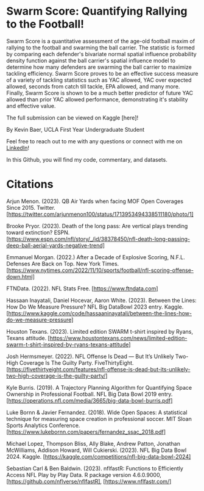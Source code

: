 # Swarm Score: Quantifying Rallying to the Football!

Swarm Score is a quantitative assessment of the age-old football maxim of rallying to the football and swarming the ball carrier. The statistic is formed by comparing each defender's bivariate normal spatial influence probability density function against the ball carrier's spatial influence model to determine how many defenders are swarming the ball carrier to maximize tackling efficiency. Swarm Score proves to be an effective success measure of a variety of tackling statistics such as YAC allowed, YAC over expected allowed, seconds from catch till tackle, EPA allowed, and many more. Finally, Swarm Score is shown to be a much better predictor of future YAC allowed than prior YAC allowed performance, demonstrating it's stability and effective value.

The full submission can be viewed on Kaggle [here]!

By Kevin Baer, UCLA First Year Undergraduate Student

Feel free to reach out to me with any questions or connect with me on [LinkedIn](https://www.linkedin.com/in/kevinmbaer/)!

In this Github, you will find my code, commentary, and datasets.

# Citations

Arjun Menon. (2023). QB Air Yards when facing MOF Open Coverages Since 2015. Twitter. [https://twitter.com/arjunmenon100/status/1713953494338511180/photo/1]

Brooke Pryor. (2023). Death of the long pass: Are vertical plays trending toward extinction? ESPN. [https://www.espn.com/nfl/story/_/id/38378450/nfl-death-long-passing-deep-ball-aerial-yards-negative-trend]

Emmanuel Morgan. (2022.) After a Decade of Explosive Scoring, N.F.L. Defenses Are Back on Top. New York Times. [https://www.nytimes.com/2022/11/10/sports/football/nfl-scoring-offense-down.html]

FTNData. (2022). NFL Stats Free. [https://www.ftndata.com]

Hassaan Inayatali, Daniel Hocevar, Aaron White. (2023). Between the Lines: How Do We Measure Pressure? NFL Big DataBowl 2023 entry. Kaggle. [https://www.kaggle.com/code/hassaaninayatali/between-the-lines-how-do-we-measure-pressure]

Houston Texans. (2023). Limited edition SWARM t-shirt inspired by Ryans, Texans attitude. [https://www.houstontexans.com/news/limited-edition-swarm-t-shirt-inspired-by-ryans-texans-attitude]

Josh Hermsmeyer. (2022). NFL Offense Is Dead — But It’s Unlikely Two-High Coverage Is The Guilty Party. FiveThirtyEight. [https://fivethirtyeight.com/features/nfl-offense-is-dead-but-its-unlikely-two-high-coverage-is-the-guilty-party/]

Kyle Burris. (2019). A Trajectory Planning Algorithm for Quantifying Space Ownership in Professional Football. NFL Big Data Bowl 2019 entry. [https://operations.nfl.com/media/3665/big-data-bowl-burris.pdf]

Luke Bornn & Javier Fernandez. (2018). Wide Open Spaces: A statistical technique for measuring space creation in professional soccer. MIT Sloan Sports Analytics Conference. [https://www.lukebornn.com/papers/fernandez_ssac_2018.pdf]

Michael Lopez, Thompson Bliss, Ally Blake, Andrew Patton, Jonathan McWilliams, Addison Howard, Will Cukierski. (2023). NFL Big Data Bowl 2024. Kaggle. [https://kaggle.com/competitions/nfl-big-data-bowl-2024]

Sebastian Carl & Ben Baldwin. (2023). nflfastR: Functions to Efficiently Access NFL Play by Play Data. R package version 4.6.0.9000, [https://github.com/nflverse/nflfastR], [https://www.nflfastr.com/]

